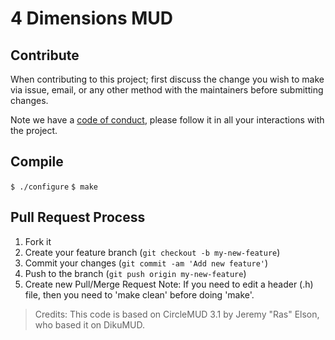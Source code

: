 # 4 Dimensions MUD

## Contribute
When contributing to this project; first discuss the change you wish to make via issue, email, or any other method with the maintainers before submitting changes.

Note we have a [code of conduct](./CODE_OF_CONDUCT.md), please follow it in all your interactions with the project.

## Compile
`$ ./configure`
`$ make`

## Pull Request Process
1. Fork it
2. Create your feature branch (`git checkout -b my-new-feature`)
3. Commit your changes (`git commit -am 'Add new feature'`)
4. Push to the branch (`git push origin my-new-feature`)
5. Create new Pull/Merge Request
Note: If you need to edit a header (.h) file, then you need to 'make clean'
      before doing 'make'.


>Credits: This code is based on CircleMUD 3.1 by Jeremy "Ras" Elson, who based it on DikuMUD.
